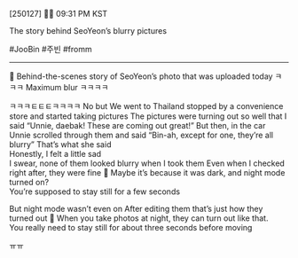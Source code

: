 [250127] 🐣💭 09:31 PM KST

The story behind SeoYeon’s blurry pictures

#JooBin #주빈 #fromm

___

🫧 Behind-the-scenes story of SeoYeon’s photo that was uploaded today ㅋㅋㅋ Maximum blur ㅋㅋㅋㅋ

ㅋㅋㅋㅌㅌㅌㅋㅋㅋㅋ No but
We went to Thailand
stopped by a convenience store
and started taking pictures
The pictures were turning out so well that I said
“Unnie, daebak! These are coming out great!”
But then, in the car
Unnie scrolled through them and said
“Bin-ah, except for one, they’re all blurry”
That’s what she said  
Honestly, I felt a little sad  
I swear, none of them looked blurry when I took them
Even when I checked right after, they were fine
🫧 Maybe it’s because it was dark, and night mode turned on?  
You’re supposed to stay still for a few seconds 

But night mode wasn’t even on
After editing them
that’s just how they turned out
🫧 When you take photos at night, they can turn out like that.  
You really need to stay still for about three seconds before moving

ㅠㅠ